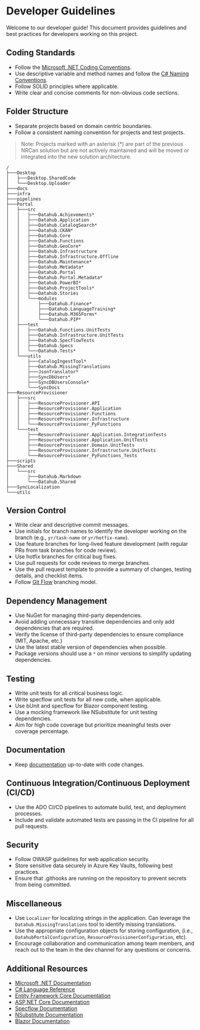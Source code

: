 # Developer Guidelines

Welcome to our developer guide! This document provides guidelines and best practices for developers working on this project.

## Coding Standards

- Follow the [Microsoft .NET Coding Conventions](https://docs.microsoft.com/en-us/dotnet/csharp/programming-guide/inside-a-program/coding-conventions).
- Use descriptive variable and method names and follow the [C# Naming Conventions](https://learn.microsoft.com/en-us/dotnet/csharp/fundamentals/coding-style/identifier-names).
- Follow SOLID principles where applicable.
- Write clear and concise comments for non-obvious code sections.

## Folder Structure

- Separate projects based on domain centric boundaries.
- Follow a consistent naming convention for projects and test projects.

> Note: Projects marked with an asterisk (*) are part of the previous NRCan solution but are not actively maintained and will be moved or integrated into the new solution architecture.

```plaintext
/
├───Desktop
│   ├───Desktop.SharedCode
│   └───Desktop.Uploader
├───docs
├───infra
├───pipelines
├───Portal
│   ├───src
│   │   ├───Datahub.Achievements*
│   │   ├───Datahub.Application
│   │   ├───Datahub.CatalogSearch*
│   │   ├───Datahub.CKAN*
│   │   ├───Datahub.Core
│   │   ├───Datahub.Functions
│   │   ├───Datahub.GeoCore*
│   │   ├───Datahub.Infrastructure
│   │   ├───Datahub.Infrastructure.Offline
│   │   ├───Datahub.Maintenance*
│   │   ├───Datahub.Metadata*
│   │   ├───Datahub.Portal
│   │   ├───Datahub.Portal.Metadata*
│   │   ├───Datahub.PowerBI*
│   │   ├───Datahub.ProjectTools*
│   │   ├───Datahub.Stories
│   │   └───modules
│   │       ├───Datahub.Finance*
│   │       ├───Datahub.LanguageTraining*
│   │       ├───Datahub.M365Forms*
│   │       └───Datahub.PIP*
│   ├───test
│   │   ├───Datahub.Functions.UnitTests
│   │   ├───Datahub.Infrastructure.UnitTests
│   │   ├───Datahub.SpecflowTests
│   │   ├───Datahub.Specs
│   │   └───Datahub.Tests*
│   └───utils
│       ├───CatalogIngestTool*
│       ├───Datahub.MissingTranslations
│       ├───JsonTranslator*
│       ├───SyncDbUsers*
│       ├───SyncDBUsersConsole*
│       └───SyncDocs
├───ResourceProvisioner
│   ├───src
│   │   ├───ResourceProvisioner.API
│   │   ├───ResourceProvisioner.Application
│   │   ├───ResourceProvisioner.Functions
│   │   ├───ResourceProvisioner.Infrastructure
│   │   └───ResourceProvisioner_PyFunctions
│   └───test
│       ├───ResourceProvisioner.Application.IntegrationTests
│       ├───ResourceProvisioner.Application.UnitTests
│       ├───ResourceProvisioner.Domain.UnitTests
│       ├───ResourceProvisioner.Infrastructure.UnitTests
│       └───ResourceProvisioner_PyFunctions_Tests
├───scripts
├───Shared
│   └───src
│       ├───Datahub.Markdown
│       └───Datahub.Shared
├───SyncLocalization
└───utils
```


## Version Control

- Write clear and descriptive commit messages.
- Use initials for branch names to identify the developer working on the branch (e.g., `yr/task-name` or `yr/hotfix-name`).
- Use feature branches for long-lived feature development (with regular PRs from task branches for code review).
- Use hotfix branches for critical bug fixes.
- Use pull requests for code reviews to merge branches.
- Use the pull request template to provide a summary of changes, testing details, and checklist items.
- Follow [Git Flow](https://nvie.com/posts/a-successful-git-branching-model/) branching model.

## Dependency Management

- Use NuGet for managing third-party dependencies.
- Avoid adding unnecessary transitive dependencies and only add dependencies that are required.
- Verify the license of third-party dependencies to ensure compliance (MIT, Apache, etc.)
- Use the latest stable version of dependencies when possible.
- Package versions should use a `*` on minor versions to simplify updating dependencies.

## Testing

- Write unit tests for all critical business logic.
- Write specflow unit tests for all new code, when applicable.
- Use bUnit and specflow for Blazor component testing.
- Use a mocking framework like NSubstitute for unit testing dependencies.
- Aim for high code coverage but prioritize meaningful tests over coverage percentage.

## Documentation

- Keep [documentation](https://github.com/ssc-sp/datahub-docs) up-to-date with code changes. 

## Continuous Integration/Continuous Deployment (CI/CD)

- Use the ADO CI/CD pipelines to automate build, test, and deployment processes.
- Include and validate automated tests are passing in the CI pipeline for all pull requests.

## Security

- Follow OWASP guidelines for web application security.
- Store sensitive data securely in Azure Key Vaults, following best practices.
- Ensure that .githooks are running on the repository to prevent secrets from being committed.

## Miscellaneous

- Use `Localizer` for localizing strings in the application. Can leverage the `Datahub.MissingTranslations` tool to identify missing translations.
- Use the appropriate configuration objects for storing configuration, (i.e., `DatahubPortalConfiguration`, `ResourceProvisionerConfiguration`, etc).
- Encourage collaboration and communication among team members, and reach out to the team in the dev channel for any questions or concerns.

## Additional Resources

- [Microsoft .NET Documentation](https://docs.microsoft.com/en-us/dotnet/)
- [C# Language Reference](https://docs.microsoft.com/en-us/dotnet/csharp/)
- [Entity Framework Core Documentation](https://docs.microsoft.com/en-us/ef/core/)
- [ASP.NET Core Documentation](https://docs.microsoft.com/en-us/aspnet/core/)
- [Specflow Documentation](https://specflow.org/documentation/)
- [NSubstitute Documentation](https://nsubstitute.github.io/)
- [Blazor Documentation](https://docs.microsoft.com/en-us/aspnet/core/blazor/)


